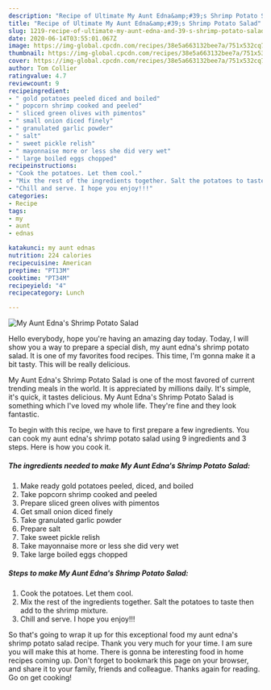 ```yaml
---
description: "Recipe of Ultimate My Aunt Edna&amp;#39;s Shrimp Potato Salad"
title: "Recipe of Ultimate My Aunt Edna&amp;#39;s Shrimp Potato Salad"
slug: 1219-recipe-of-ultimate-my-aunt-edna-and-39-s-shrimp-potato-salad
date: 2020-06-14T03:55:01.067Z
image: https://img-global.cpcdn.com/recipes/38e5a663132bee7a/751x532cq70/my-aunt-ednas-shrimp-potato-salad-recipe-main-photo.jpg
thumbnail: https://img-global.cpcdn.com/recipes/38e5a663132bee7a/751x532cq70/my-aunt-ednas-shrimp-potato-salad-recipe-main-photo.jpg
cover: https://img-global.cpcdn.com/recipes/38e5a663132bee7a/751x532cq70/my-aunt-ednas-shrimp-potato-salad-recipe-main-photo.jpg
author: Tom Collier
ratingvalue: 4.7
reviewcount: 9
recipeingredient:
- " gold potatoes peeled diced and boiled"
- " popcorn shrimp cooked and peeled"
- " sliced green olives with pimentos"
- " small onion diced finely"
- " granulated garlic powder"
- " salt"
- " sweet pickle relish"
- " mayonnaise more or less she did very wet"
- " large boiled eggs chopped"
recipeinstructions:
- "Cook the potatoes. Let them cool."
- "Mix the rest of the ingredients together. Salt the potatoes to taste then add to the shrimp mixture."
- "Chill and serve. I hope you enjoy!!!"
categories:
- Recipe
tags:
- my
- aunt
- ednas

katakunci: my aunt ednas 
nutrition: 224 calories
recipecuisine: American
preptime: "PT13M"
cooktime: "PT34M"
recipeyield: "4"
recipecategory: Lunch

---
```



![My Aunt Edna&#39;s Shrimp Potato Salad](https://img-global.cpcdn.com/recipes/38e5a663132bee7a/751x532cq70/my-aunt-ednas-shrimp-potato-salad-recipe-main-photo.jpg)

Hello everybody, hope you're having an amazing day today. Today, I will show you a way to prepare a special dish, my aunt edna&#39;s shrimp potato salad. It is one of my favorites food recipes. This time, I'm gonna make it a bit tasty. This will be really delicious.

My Aunt Edna&#39;s Shrimp Potato Salad is one of the most favored of current trending meals in the world. It is appreciated by millions daily. It's simple, it's quick, it tastes delicious. My Aunt Edna&#39;s Shrimp Potato Salad is something which I've loved my whole life. They're fine and they look fantastic.




To begin with this recipe, we have to first prepare a few ingredients. You can cook my aunt edna&#39;s shrimp potato salad using 9 ingredients and 3 steps. Here is how you cook it.

<!--inarticleads1-->

##### The ingredients needed to make My Aunt Edna&#39;s Shrimp Potato Salad:

1. Make ready  gold potatoes peeled, diced, and boiled
1. Take  popcorn shrimp cooked and peeled
1. Prepare  sliced green olives with pimentos
1. Get  small onion diced finely
1. Take  granulated garlic powder
1. Prepare  salt
1. Take  sweet pickle relish
1. Take  mayonnaise more or less she did very wet
1. Take  large boiled eggs chopped




<!--inarticleads2-->

##### Steps to make My Aunt Edna&#39;s Shrimp Potato Salad:

1. Cook the potatoes. Let them cool.
1. Mix the rest of the ingredients together. Salt the potatoes to taste then add to the shrimp mixture.
1. Chill and serve. I hope you enjoy!!!




So that's going to wrap it up for this exceptional food my aunt edna&#39;s shrimp potato salad recipe. Thank you very much for your time. I am sure you will make this at home. There is gonna be interesting food in home recipes coming up. Don't forget to bookmark this page on your browser, and share it to your family, friends and colleague. Thanks again for reading. Go on get cooking!
